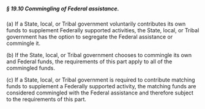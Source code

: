##### § 19.10 Commingling of Federal assistance. #####

(a) If a State, local, or Tribal government voluntarily contributes its own funds to supplement Federally supported activities, the State, local, or Tribal government has the option to segregate the Federal assistance or commingle it.

(b) If the State, local, or Tribal government chooses to commingle its own and Federal funds, the requirements of this part apply to all of the commingled funds.

(c) If a State, local, or Tribal government is required to contribute matching funds to supplement a Federally supported activity, the matching funds are considered commingled with the Federal assistance and therefore subject to the requirements of this part.